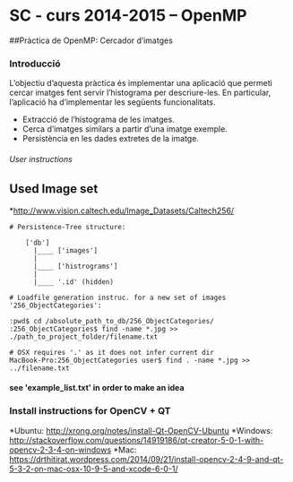 SC - curs 2014-2015 – OpenMP
======================================
##Pràctica de OpenMP: Cercador d’imatges

### Introducció

L’objectiu d’aquesta pràctica és implementar una aplicació que permeti cercar imatges fent servir l’histograma per descriure-les. En particular, l’aplicació ha d’implementar les següents funcionalitats.

* Extracció de l’histograma de les imatges.
* Cerca d’imatges similars a partir d’una imatge exemple.
* Persistència en les dades extretes de la imatge.

###### User instructions

## Used Image set

*http://www.vision.caltech.edu/Image_Datasets/Caltech256/

```
# Persistence-Tree structure:

	['db']
	  |____ ['images']
  	  |	
  	  |____ ['histrograms']
  	  |
  	  |____ '.id' (hidden)

# Loadfile generation instruc. for a new set of images '256_ObjectCategories':

:pwd$ cd /absolute_path_to_db/256_ObjectCategories/
:256_ObjectCategories$ find -name *.jpg >> ./path_to_project_folder/filename.txt

# OSX requires '.' as it does not infer current dir
MacBook-Pro:256_ObjectCategories user$ find . -name *.jpg >> ../filename.txt
```
#### see 'example_list.txt' in order to make an idea

### Install instructions for OpenCV + QT

*Ubuntu: http://xrong.org/notes/install-Qt-OpenCV-Ubuntu
*Windows: http://stackoverflow.com/questions/14919186/qt-creator-5-0-1-with-opencv-2-3-4-on-windows
*Mac: https://drthitirat.wordpress.com/2014/09/21/install-opencv-2-4-9-and-qt-5-3-2-on-mac-osx-10-9-5-and-xcode-6-0-1/